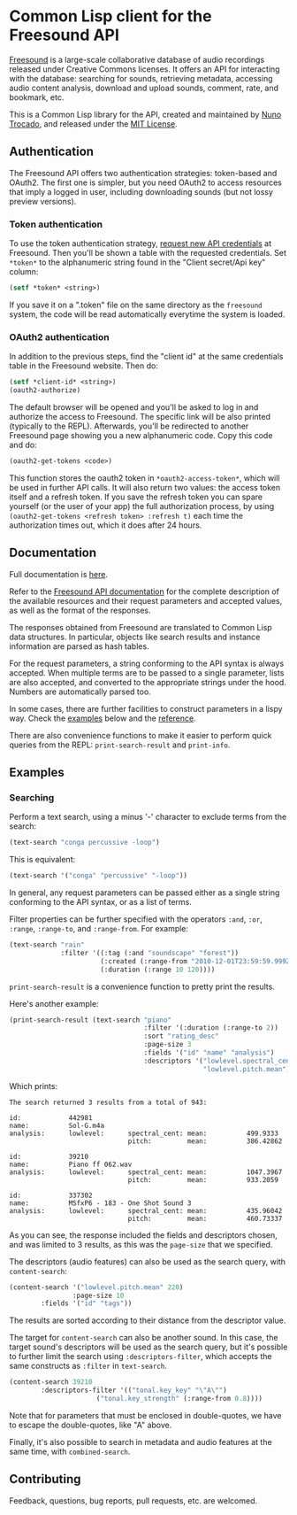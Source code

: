 # Common Lisp client for the Freesound API

[Freesound](https://freesound.org/) is a large-scale collaborative database of audio recordings released under Creative Commons licenses. It offers an API for interacting with the database: searching for sounds, retrieving metadata, accessing audio content analysis, download and upload sounds, comment, rate, and bookmark, etc.

This is a Common Lisp library for the API, created and maintained by [Nuno Trocado](https://nunotrocado.com), and released under the [MIT License](https://github.com/ntrocado/freesound/blob/master/LICENSE).

## Authentication

The Freesound API offers two authentication strategies: token-based and OAuth2. The first one is simpler, but you need OAuth2 to access resources that imply a logged in user, including downloading sounds (but not lossy preview versions).

### Token authentication

To use the token authentication strategy, [request new API credentials](https://freesound.org/apiv2/apply) at Freesound. Then you'll be shown a table with the requested credentials. Set `*token*` to the alphanumeric string found in the "Client secret/Api key" column:

``` lisp
(setf *token* <string>)
```

If you save it on a ".token" file on the same directory as the `freesound` system, the code will be read automatically everytime the system is loaded.

### OAuth2 authentication

In addition to the previous steps, find the "client id" at the same credentials table in the Freesound website. Then do:

``` lisp
(setf *client-id* <string>)
(oauth2-authorize)
```

The default browser will be opened and you'll be asked to log in and authorize the access to Freesound. The specific link will be also printed (typically to the REPL). Afterwards, you'll be redirected to another Freesound page showing you a new alphanumeric code. Copy this code and do:

``` lisp
(oauth2-get-tokens <code>)
```

This function stores the oauth2 token in `*oauth2-access-token*`, which will be used in further API calls. It will also return two values: the access token itself and a refresh token. If you save the refresh token you can spare yourself (or the user of your app) the full authorization process, by using `(oauth2-get-tokens <refresh token> :refresh t)` each time the authorization times out, which it does after 24 hours.

## Documentation

Full documentation is [here](http://nunotrocado.com/freesound/).

Refer to the [Freesound API documentation](https://freesound.org/docs/api/index.html) for the complete description of the available resources and their request parameters and accepted values, as well as the format of the responses.

The responses obtained from Freesound are translated to Common Lisp data structures. In particular, objects like search results and instance information are parsed as hash tables.

For the request parameters, a string conforming to the API syntax is always accepted. When multiple terms are to be passed to a single parameter, lists are also accepted, and converted to the appropriate strings under the hood. Numbers are automatically parsed too.

In some cases, there are further facilities to construct parameters in a lispy way. Check the [examples](#examples) below and the [reference](http://nunotrocado.com/freesound/).

There are also convenience functions to make it easier to perform quick queries from the REPL: `print-search-result` and `print-info`.

## Examples

### Searching

Perform a text search, using a minus '-' character to exclude terms from the search:

``` lisp
(text-search "conga percussive -loop")
```

This is equivalent:

``` lisp
(text-search '("conga" "percussive" "-loop"))
```

In general, any request parameters can be passed either as a single string conforming to the API syntax, or as a list of terms.

Filter properties can be further specified with the operators `:and`, `:or`, `:range`, `:range-to`, and `:range-from`. For example:

``` lisp
(text-search "rain" 
             :filter '((:tag (:and "soundscape" "forest")) 
                       (:created (:range-from "2010-12-01T23:59:59.999Z")) 
                       (:duration (:range 10 120))))
```

`print-search-result` is a convenience function to pretty print the results.

Here's another example:

``` lisp
(print-search-result (text-search "piano"
                                  :filter '(:duration (:range-to 2))
                                  :sort "rating_desc"
                                  :page-size 3
                                  :fields '("id" "name" "analysis")
                                  :descriptors '("lowlevel.spectral_centroid.mean"
                                                 "lowlevel.pitch.mean")))
```

Which prints:

```
The search returned 3 results from a total of 943:

id:            442981
name:          Sol-G.m4a
analysis:      lowlevel:      spectral_cent: mean:          499.9333
                              pitch:         mean:          386.42862

id:            39210
name:          Piano ff 062.wav
analysis:      lowlevel:      spectral_cent: mean:          1047.3967
                              pitch:         mean:          933.2059

id:            337302
name:          MSfxP6 - 183 - One Shot Sound 3
analysis:      lowlevel:      spectral_cent: mean:          435.96042
                              pitch:         mean:          460.73337
```

As you can see, the response included the fields and descriptors chosen, and was limited to 3 results, as this was the `page-size` that we specified.

The descriptors (audio features) can also be used as the search query, with `content-search`:

``` lisp
(content-search '("lowlevel.pitch.mean" 220)
                :page-size 10
		:fields '("id" "tags"))
```

The results are sorted according to their distance from the descriptor value.

The target for `content-search` can also be another sound. In this case, the target sound's descriptors will be used as the search query, but it's possible to further limit the search using `:descriptors-filter`, which accepts the same constructs as `:filter` in `text-search`.

``` lisp
(content-search 39210
		:descriptors-filter '(("tonal.key_key" "\"A\"")
				      ("tonal.key_strength" (:range-from 0.8))))
```

Note that for parameters that must be enclosed in double-quotes, we have to escape the double-quotes, like "A" above.

Finally, it's also possible to search in metadata and audio features at the same time, with `combined-search`.

## Contributing

Feedback, questions, bug reports, pull requests, etc. are welcomed.